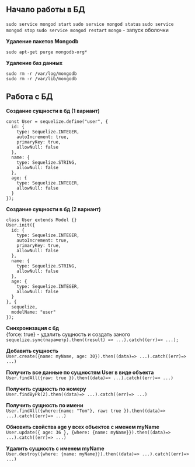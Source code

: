 ## Начало работы в БД
`sudo service mongod start`
`sudo service mongod status`
`sudo service mongod stop`
`sudo service mongod restart`
`mongo` - запуск оболочки

**Удаление пакетов Mongodb**  
```
sudo apt-get purge mongodb-org*
```
**Удаление баз данных**  
```
sudo rm -r /var/log/mongodb
sudo rm -r /var/lib/mongodb
```

## Работа с БД

**Создание сущности в бд (1 вариант)**  
```
const User = sequelize.define("user", {
  id: {
    type: Sequelize.INTEGER,
    autoIncrement: true,
    primaryKey: true,
    allowNull: false
  },
  name: {
    type: Sequelize.STRING,
    allowNull: false
  },
  age: {
    type: Sequelize.INTEGER,
    allowNull: false
  }
});
```
**Создание сущности в бд (2 вариант)**  
```
class User extends Model {}
User.init({
  id: {
    type: Sequelize.INTEGER,
    autoIncrement: true,
    primaryKey: true,
    allowNull: false
  },
  name: {
    type: Sequelize.STRING,
    allowNull: false
  },
  age: {
    type: Sequelize.INTEGER,
    allowNull: false
  }
}, {
  sequelize,
  modelName: "user"
});
```
**Синхронизация с бд**  
{force: true} - удалить сущность и создать заного  
`sequelize.sync(параметр).then((result) => ...).catch((err)=> ...);`

**Добавить сущность**  
`User.create({name: myName, age: 30}).then((data)=> ...).catch((err)=> ...)`

**Получить все данные по сущностям User в виде объекта**  
`User.findAll({raw: true }).then((data)=> ...).catch((err)=> ...)`

**Получить сущность по номеру**  
`User.findByPk(2).then((data)=> ...).catch((err)=> ...)`

**Получить сущность по имени**  
`User.findAll({where:{name: "Tom"}, raw: true }).then((data)=> ...).catch((err)=> ...)`

**Обновить свойства age у всех объектов с именем myName**  
`User.update({ age: 36 }, {where: {name: myName}}).then((data)=> ...).catch((err)=> ...)`

**Удалить сущность c именем myName**  
`User.destroy({where: {name: myName}}).then((data)=> ...).catch((err)=> ...)`
<!--stackedit_data:
eyJoaXN0b3J5IjpbLTE5NTAyMzgzNTYsLTUwNjU2NjE0NiwtMT
U0Nzg3ODE1Niw0OTc4MTg4MTAsMTI4OTYxMjQyN119
-->